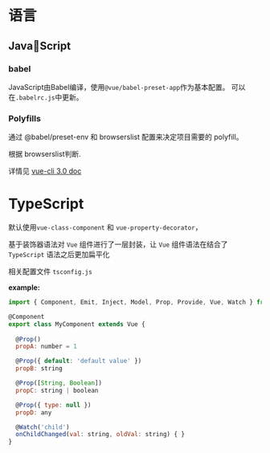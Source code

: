 # 语言

## JavaScript

### babel

JavaScript由Babel编译，使用`@vue/babel-preset-app`作为基本配置。
可以在`.babelrc.js`中更新。

### Polyfills

通过 @babel/preset-env 和 browserslist 配置来决定项目需要的 polyfill。

根据 browserslist判断.

详情见 [vue-cli 3.0 doc](https://cli.vuejs.org/zh/guide/browser-compatibility.html#polyfill)

# TypeScript

默认使用`vue-class-component` 和 `vue-property-decorator`，

基于装饰器语法对 `Vue` 组件进行了一层封装，让 `Vue` 组件语法在结合了 `TypeScript` 语法之后更加扁平化

相关配置文件 `tsconfig.js`

**example:**

```javascript
import { Component, Emit, Inject, Model, Prop, Provide, Vue, Watch } from 'vue-property-decorator'

@Component
export class MyComponent extends Vue {
  
  @Prop()
  propA: number = 1

  @Prop({ default: 'default value' })
  propB: string

  @Prop([String, Boolean])
  propC: string | boolean

  @Prop({ type: null })
  propD: any

  @Watch('child')
  onChildChanged(val: string, oldVal: string) { }
}
```